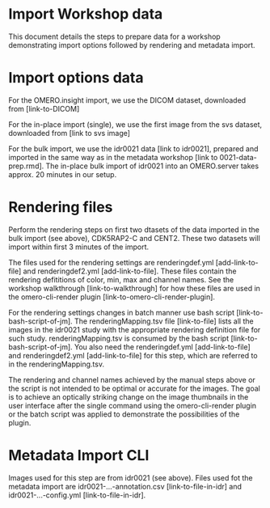 
Import Workshop data 
====================

This document details the steps to prepare data for a workshop demonstrating
import options followed by rendering and metadata import.

Import options data
===================

For the OMERO.insight import, we use the DICOM dataset, downloaded from [link-to-DICOM]

For the in-place import (single), we use the first image from the svs dataset, downloaded from [link to svs image]

For the bulk import, we use the idr0021 data [link to idr0021], prepared and imported in the same way as in the metadata workshop [link to 0021-data-prep.rmd]. The in-place bulk import of idr0021 into an OMERO.server takes approx. 20 minutes in our setup.


Rendering files
===============

Perform the rendering steps on first two dtasets of the data imported in the bulk import (see above), CDK5RAP2-C and CENT2. These two datasets will import within first 3 minutes of the import.

The files used for the rendering settings are renderingdef.yml [add-link-to-file] and renderingdef2.yml [add-link-to-file]. These files contain the rendering defititions of color, min, max and channel names. See the workshop walkthrough [link-to-walkthrough] for how these files are used in the omero-cli-render plugin [link-to-omero-cli-render-plugin]. 

For the rendering settings changes in batch manner use bash script [link-to-bash-script-of-jm]. The renderingMapping.tsv file [link-to-file] lists all the images in the idr0021 study with the appropriate rendering definition file for such study. renderingMapping.tsv is consumed by the bash script [link-to-bash-script-of-jm]. You also need the renderingdef.yml [add-link-to-file] and renderingdef2.yml [add-link-to-file] for this step, which are referred to in the renderingMapping.tsv.

The rendering and channel names achieved by the manual steps above or the script is not intended to be optimal or accurate for the images. The goal is to achieve an optically striking change on the image thumbnails in the user interface after the single command using the omero-cli-render plugin or the batch script was applied to demonstrate the possibilities of the plugin.


Metadata Import CLI
===================

Images used for this step are from idr0021 (see above). Files used fot the metadata import are idr0021-...-annotation.csv [link-to-file-in-idr] and idr0021-...-config.yml [link-to-file-in-idr].
